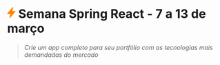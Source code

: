 # ![DevSuperior logo](https://raw.githubusercontent.com/devsuperior/bds-assets/main/ds/devsuperior-logo-small.png) Semana Spring React - 7 a 13 de março
>  *Crie um app completo para seu portfólio com as tecnologias mais demandadas do mercado*
